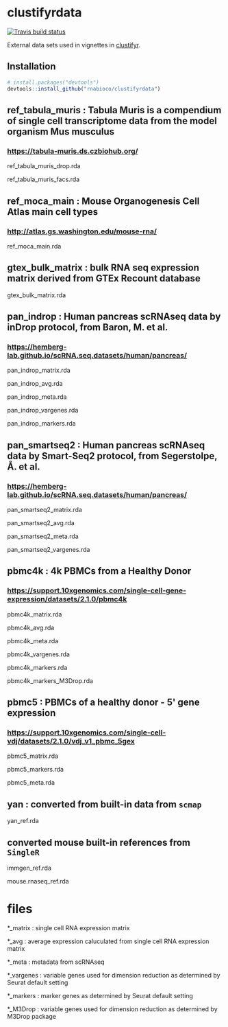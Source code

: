 # clustifyrdata

<!-- badges: start -->
  [![Travis build status](https://travis-ci.org/rnabioco/clustifyrdata.svg?branch=master)](https://travis-ci.org/rnabioco/clustifyrdata)
<!-- badges: end -->


External data sets used in vignettes in [clustifyr](https://github.com/rnabioco/clustifyr).

## Installation

``` r
# install.packages("devtools")
devtools::install_github("rnabioco/clustifyrdata")
```

## ref_tabula_muris : Tabula Muris is a compendium of single cell transcriptome data from the model organism Mus musculus
### https://tabula-muris.ds.czbiohub.org/
ref_tabula_muris_drop.rda

ref_tabula_muris_facs.rda

## ref_moca_main : Mouse Organogenesis Cell Atlas main cell types
### http://atlas.gs.washington.edu/mouse-rna/
ref_moca_main.rda

## gtex_bulk_matrix : bulk RNA seq expression matrix derived from GTEx Recount database
gtex_bulk_matrix.rda

## pan_indrop : Human pancreas scRNAseq data by inDrop protocol, from Baron, M. et al.
### https://hemberg-lab.github.io/scRNA.seq.datasets/human/pancreas/
pan_indrop_matrix.rda

pan_indrop_avg.rda

pan_indrop_meta.rda

pan_indrop_vargenes.rda

pan_indrop_markers.rda

## pan_smartseq2 : Human pancreas scRNAseq data by Smart-Seq2 protocol, from Segerstolpe, Å. et al.
### https://hemberg-lab.github.io/scRNA.seq.datasets/human/pancreas/
pan_smartseq2_matrix.rda

pan_smartseq2_avg.rda

pan_smartseq2_meta.rda

pan_smartseq2_vargenes.rda

## pbmc4k : 4k PBMCs from a Healthy Donor
### https://support.10xgenomics.com/single-cell-gene-expression/datasets/2.1.0/pbmc4k
pbmc4k_matrix.rda

pbmc4k_avg.rda

pbmc4k_meta.rda

pbmc4k_vargenes.rda

pbmc4k_markers.rda

pbmc4k_markers_M3Drop.rda

## pbmc5 : PBMCs of a healthy donor - 5' gene expression
### https://support.10xgenomics.com/single-cell-vdj/datasets/2.1.0/vdj_v1_pbmc_5gex
pbmc5_matrix.rda

pbmc5_markers.rda

pbmc5_meta.rda

## yan : converted from built-in data from `scmap`
yan_ref.rda

## converted mouse built-in references from `SingleR`
immgen_ref.rda

mouse.rnaseq_ref.rda

# files
*_matrix : single cell RNA expression matrix

*_avg : average expression caluculated from single cell RNA expression matrix

*_meta : metadata from scRNAseq

*_vargenes : variable genes used for dimension reduction as determined by Seurat default setting

*_markers : marker genes as determined by Seurat default setting

*_M3Drop : variable genes used for dimension reduction as determined by M3Drop package

